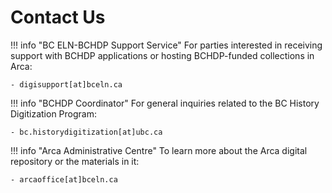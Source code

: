 # Contact Us

!!! info "BC ELN-BCHDP Support Service"
    For parties interested in receiving support with BCHDP applications or hosting BCHDP-funded collections in Arca:

    - digisupport[at]bceln.ca

!!! info "BCHDP Coordinator"
    For general inquiries related to the BC History Digitization Program:

    - bc.historydigitization[at]ubc.ca

!!! info "Arca Administrative Centre"
    To learn more about the Arca digital repository or the materials in it:

    - arcaoffice[at]bceln.ca